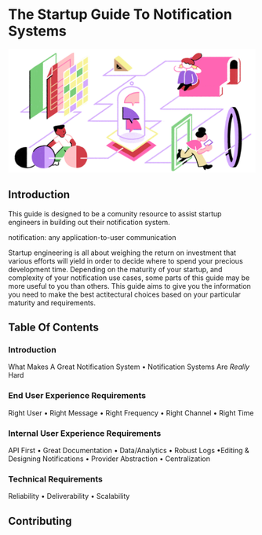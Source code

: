 # The Startup Guide To Notification Systems

![Intro Illustration](img/introduction.jpg?raw=true)

## Introduction

This guide is designed to be a comunity resource to assist startup engineers in building out their notification system. 

notification: any application-to-user communication

Startup engineering is all about weighing the return on investment that various efforts will yield in order to decide where to spend your precious development time. Depending on the maturity of your startup, and complexity of your notification use cases, some parts of this guide may be more useful to you than others. This guide aims to give you the information you need to make the best actitectural choices based on your particular maturity and requirements.

## Table Of Contents

### Introduction

What Makes A Great Notification System • Notification Systems Are *Really* Hard


### End User Experience Requirements

Right User • Right Message • Right Frequency • Right Channel • Right Time

### Internal User Experience Requirements

API First • Great Documentation • Data/Analytics • Robust Logs •Editing & Designing Notifications • Provider Abstraction • Centralization


### Technical Requirements
Reliability • Deliverability • Scalability

## Contributing
